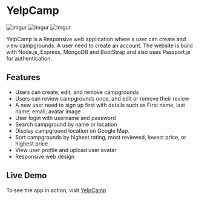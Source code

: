 # YelpCamp
![Imgur](https://i.imgur.com/NrcxGfG.png)
![Imgur](https://i.imgur.com/fjMflxT.png)
![Imgur](https://i.imgur.com/6ipNusQ.png)

YelpCamp is a Responsive web application where a user can create and view campgrounds. A user need to create an account.
The website is build with Node.js, Express, MongoDB and BootStrap and also uses Passport.js for authentication.

## Features
* Users can create, edit, and remove campgrounds
* Users can review campgrounds once, and edit or remove their review
* A new user need to sign up first with details such as First name, last name, email, avatar image
* User login with username and password
* Search campground by name or location
* Display campground location on Google Map.
* Sort campgrounds by highest rating, most reviewed, lowest price, or highest price
* View user profile and upload user avatar
* Responsive web design

## Live Demo
To see the app in action, visit [YelpCamp](https://yelpcamp-bebeto.herokuapp.com/)

